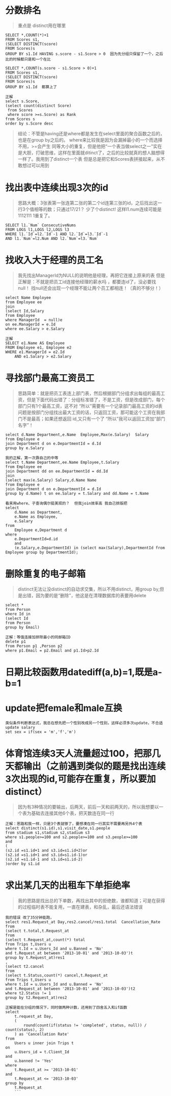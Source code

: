 # 分数排名
>重点是 distinct用在哪里

```mysql
SELECT *,COUNT(*)+1
FROM Scores s1,
(SELECT DISTINCT(score)
FROM Scores)s
GROUP BY s1.Id HAVING s.score - s1.Score > 0  因为先分组只保留了一个，之后比的时候都只是和一个在比
```
```mysql
SELECT *,COUNT(s.score - s1.Score > 0)+1
FROM Scores s1,
(SELECT DISTINCT(score)
FROM Scores)s
GROUP BY s1.Id  都算上了
```
```mysql
正解
select s.Score,
(select count(distinct Score)
 from Scores
 where score >=s.Score) as Rank
from Scores s 
order by s.Score desc
```
> 结论：不管是having还是where都是发生在select里面的聚合函数之后的，也是在group by之后的。  where来比较我是因为会漏掉最小的一个而选择不用，>=会产生
同等大小的重复，但是他把“一个表当做select之一”实在是大胆，打破思维，这样在里面就ditinct了，之后的比较就真的想人脑想得一样了。我用到了distinct一个表
但是总是把它和Scores表拼接起来，从不敢想过可以用到


# 找出表中连续出现3次的id
> 思路大概：3张表第一张连第二张的第二个id连第三张的id，之后找出这一行3个值相等的数；只通过17/21？  少了个distinct!  这样l1.num连续可能是1112111
1重复了。
```mysql
SELECT l1.`Num` ConsecutiveNums 
FROM LOGS l1,LOGS l2,LOGS l3
WHERE l1.`Id`=l2.`Id`-1 AND l2.`Id`=l3.`Id`-1
AND l1.`Num`=l2.Num AND l2.`Num`=l3.`Num`
```

# 找收入大于经理的员工名
>我先找出ManagerId为NULL的说明他是经理，再把它连接上原来的表  但是正解是：不就是把员工id连接他经理的薪水吗 ，都要连id了，没必要找null！
找null还会出现一个经理不能让两个员工都相连！（真的不够分！）
```mysql
select Name Employee
from Employee ee
join
(select Id,Salary
from Employee 
where ManagerId  = null)e
on ee.ManagerId = e.Id
where ee.Salary > e.Salary
```
```mysql
正解
SELECT e1.Name AS Employee
FROM Employee e1, Employee e2
WHERE e1.ManagerId = e2.Id
	AND e1.Salary > e2.Salary
```
# 寻找部门最高工资员工
> 思路简单：就是把员工表连上部门表，然后根据部门分组求出每组的最高工资，但是下面代码出错了：分组标准错了，不是工资，但是改成部门，每个部门只有1个最高工资，这不对     “所以”需要有一个记录部门最高工资的id表  问题是按部门分组找出最大工资的话，只返回工资，那可能这个工资在我部门不是最高；如果还想返回
id,又只有一个了  “所以”我可以返回工资加“部门名字”！
```mysql
select d.Name Department,e.Name  Employee,Max(e.Salary)  Salary
from Employee e
join Department d on e.DepartmentId = d.Id
group by e.Salary
```
```mysql
我的正解，第一次靠自己的中等
select t.Name Department,ee.Name Employee,t.Salary
from Employee ee
join Department dd on ee.DepartmentId = dd.Id
join
(select max(e.Salary) Salary,d.Name Name
from Employee e
join Department d on e.DepartmentId = d.Id
group by d.Name) t on ee.Salary = t.Salary and dd.Name = t.Name
```
```mysql
看来用where、子查询偶尔挺美观的？  但我join效率高 我自己排版把
select 
    d.Name as Department,
    e.Name as Employee,
    e.Salary 
from 
    Employee e,Department d 
where
    e.DepartmentId=d.id 
    and
    (e.Salary,e.DepartmentId) in (select max(Salary),DepartmentId from Employee group by DepartmentId);
```
#  删除重复的电子邮箱
> distinct无法让没distinct的自动求交集，所以不用distinct，用group by,但是出错，因为要的是“删除”，他这是在清理数据库的表要用delete
```mysql
select *
from Person
where Id in 
(select Id
from Person
group by Email)
```
```mysql
正解：等值连接加排除最小的同邮箱ID
delete p1
from Person p1 ,Person p2
where p1.Email = p2.Email and p1.Id>p2.Id
```
# 日期比较函数用datediff(a,b)=1,既是a-b=1
# update把female和male互换
``` mysql
类似条件判断表达式，我总在想先把一个性别改成另一个性别，这样必须多次update，不合适
update salary
set sex = if(sex = 'm','f','m')
```
# 体育馆连续3天人流量超过100，把那几天都输出（之前遇到类似的题是找出连续3次出现的id,可能存在重复，所以要加distinct）
> 因为有3种情况的要输出，后两天，前后一天和前两天的，所以我想要以一个表为基础去连接其他6个表，把天数连在同一行
```mysql
正解：思路和我一样，只是3个表就够了，要想凑在同一行其实不需要再另外4个表
select distinct(s1.id),s1.visit_date,s1.people
from stadium s1,stadium s2,stadium s3
where s1.people>=100 and s2.people>=100 and s3.people>=100
and 
(
(s2.id =s1.id+1 and s3.id=s1.id+2)or
(s2.id =s1.id+1 and s3.id=s1.id-1)or
(s2.id =s1.id-1 and s3.id=s1.id-2)
)order by s1.id
```

# 求出某几天的出租车下单拒绝率
> 我的思路是找出总的下单数，再找出其中的拒绝数，谁都知道；可是在获得的过程临时表不能复用，一直在建表，和杂乱，最后还语法错误
```mysql
我的错误 改了35分钟能跑，
select res1.Request_at Day,res2.cancel/res1.total  Cancellation_Rate
from
(select t.total,t.Request_at
from
(select t.Request_at,count(*) total
from Trips t,Users u
where t.Id = u.Users_Id and u.Banned = 'No'
and t.Request_at between '2013-10-01' and '2013-10-03')t
group by t.Request_at)res1
,
(select t2.cancel
from
(select t.Status,count(*) cancel,t.Request_at
from Trips t,Users u
where t.Id = u.Users_Id and u.Banned = 'No'
and t.Request_at between '2013-10-01' and '2013-10-03')t2
where t2.Status != 1
group by t2.Request_at)res2
```
```mysql
正解是能在分组的情况下，同时做两种计数，还用到了四舍五入和if函数
select
    t.request_at Day, 
    (
        round(count(if(status != 'completed', status, null)) / count(status), 2)
    ) as 'Cancellation Rate'
from
    Users u inner join Trips t
on
    u.Users_id = t.Client_Id
and
    u.banned != 'Yes'
where
    t.Request_at >= '2013-10-01'
and
    t.Request_at <= '2013-10-03'
group by
    t.Request_at
    ```
